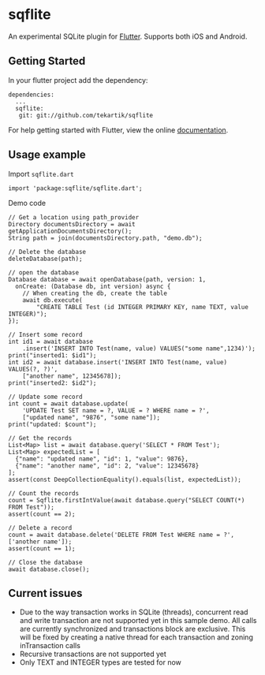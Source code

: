 # sqflite

An experimental SQLite plugin for [Flutter](https://flutter.io).
Supports both iOS and Android.

## Getting Started

In your flutter project add the dependency:

    dependencies:
      ...
      sqflite:
       git: git://github.com/tekartik/sqflite
    

For help getting started with Flutter, view the online
[documentation](https://flutter.io/).

## Usage example

Import `sqflite.dart`

    import 'package:sqflite/sqflite.dart';
    
Demo code


    // Get a location using path_provider
    Directory documentsDirectory = await getApplicationDocumentsDirectory();
    String path = join(documentsDirectory.path, "demo.db");

    // Delete the database
    deleteDatabase(path);

    // open the database
    Database database = await openDatabase(path, version: 1,
      onCreate: (Database db, int version) async {
        // When creating the db, create the table
        await db.execute(
            "CREATE TABLE Test (id INTEGER PRIMARY KEY, name TEXT, value INTEGER)");
    });

    // Insert some record
    int id1 = await database
        .insert('INSERT INTO Test(name, value) VALUES("some name",1234)');
    print("inserted1: $id1");
    int id2 = await database.insert('INSERT INTO Test(name, value) VALUES(?, ?)',
        ["another name", 12345678]);
    print("inserted2: $id2");

    // Update some record
    int count = await database.update(
        'UPDATE Test SET name = ?, VALUE = ? WHERE name = ?',
        ["updated name", "9876", "some name"]);
    print("updated: $count");

    // Get the records
    List<Map> list = await database.query('SELECT * FROM Test');
    List<Map> expectedList = [
      {"name": "updated name", "id": 1, "value": 9876},
      {"name": "another name", "id": 2, "value": 12345678}
    ];
    assert(const DeepCollectionEquality().equals(list, expectedList));

    // Count the records
    count = Sqflite.firstIntValue(await database.query("SELECT COUNT(*) FROM Test"));
    assert(count == 2);

    // Delete a record
    count = await database.delete('DELETE FROM Test WHERE name = ?', ['another name']);
    assert(count == 1);
      
    // Close the database
    await database.close();

## Current issues

* Due to the way transaction works in SQLite (threads), concurrent read and write transaction are not supported yet in 
this sample demo. All calls are currently synchronized and transactions block are exclusive. This will be fixed by creating 
a native thread for each transaction and zoning inTransaction calls
* Recursive transactions are not supported yet
* Only TEXT and INTEGER types are tested for now

